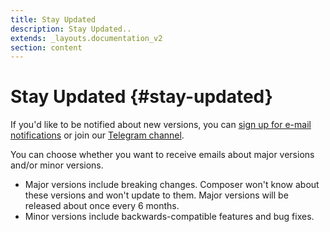 ```yaml
---
title: Stay Updated
description: Stay Updated..
extends: _layouts.documentation_v2
section: content
---
```


# Stay Updated {#stay-updated}

If you'd like to be notified about new versions, you can [sign up for e-mail notifications](https://stancl.github.io/tenancy/#stay-updated) or join our [Telegram channel](https://t.me/joinchat/AAAAAFjdrbSJg0ZCHTzxLA).

You can choose whether you want to receive emails about major versions and/or minor versions.

- Major versions include breaking changes. Composer won't know about these versions and won't update to them. Major versions will be released about once every 6 months.
- Minor versions include backwards-compatible features and bug fixes.

<!-- todo mailchimp dialog -->